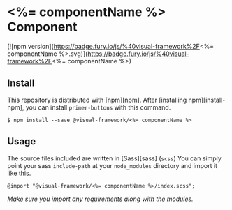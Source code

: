# <%= componentName %> Component

[![npm version](https://badge.fury.io/js/%40visual-framework%2F<%= componentName %>.svg)](https://badge.fury.io/js/%40visual-framework%2F<%= componentName %>)

## Install

This repository is distributed with [npm][npm]. After [installing npm][install-npm], you can install `primer-buttons` with this command.

```
$ npm install --save @visual-framework/<%= componentName %>
```

## Usage

The source files included are written in [Sass][sass] (`scss`) You can simply point your sass `include-path` at your `node_modules` directory and import it like this.

```
@import "@visual-framework/<%= componentName %>/index.scss";
```

_Make sure you import any requirements along with the modules._
